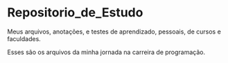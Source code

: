 # Repositorio_de_Estudo
Meus arquivos, anotações, e testes de aprendizado, pessoais, de cursos e faculdades.

Esses são os arquivos da minha jornada na carreira de programação.
